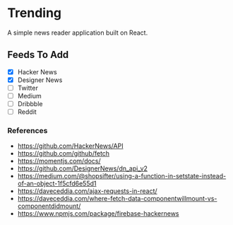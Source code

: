 # Trending

A simple news reader application built on React.

## Feeds To Add
- [x] Hacker News
- [x] Designer News
- [ ] Twitter
- [ ] Medium
- [ ] Dribbble
- [ ] Reddit

### References

- https://github.com/HackerNews/API
- https://github.com/github/fetch
- https://momentjs.com/docs/
- https://github.com/DesignerNews/dn_api_v2
- https://medium.com/@shopsifter/using-a-function-in-setstate-instead-of-an-object-1f5cfd6e55d1
- https://daveceddia.com/ajax-requests-in-react/
- https://daveceddia.com/where-fetch-data-componentwillmount-vs-componentdidmount/
- https://www.npmjs.com/package/firebase-hackernews
